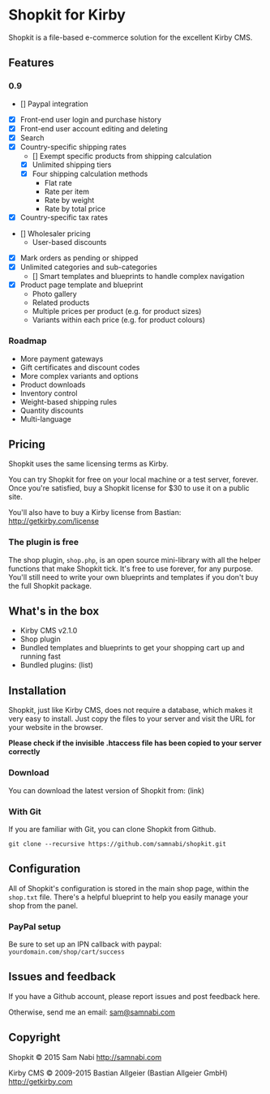 # Shopkit for Kirby

Shopkit is a file-based e-commerce solution for the excellent Kirby CMS.

## Features

### 0.9

- [] Paypal integration
- [X] Front-end user login and purchase history
- [X] Front-end user account editing and deleting
- [X] Search
- [X] Country-specific shipping rates
    - [] Exempt specific products from shipping calculation
    - [X] Unlimited shipping tiers
    - [X] Four shipping calculation methods
        - Flat rate
        - Rate per item
        - Rate by weight
        - Rate by total price
- [X] Country-specific tax rates
- [] Wholesaler pricing
    - User-based discounts
- [X] Mark orders as pending or shipped
- [X] Unlimited categories and sub-categories
    - [] Smart templates and blueprints to handle complex navigation
- [X] Product page template and blueprint
    - Photo gallery
    - Related products
    - Multiple prices per product (e.g. for product sizes)
    - Variants within each price (e.g. for product colours)

### Roadmap

- More payment gateways
- Gift certificates and discount codes
- More complex variants and options
- Product downloads
- Inventory control
- Weight-based shipping rules
- Quantity discounts
- Multi-language

## Pricing

Shopkit uses the same licensing terms as Kirby.

You can try Shopkit for free on your local machine or a test server, forever. Once you're satisfied, buy a Shopkit license for $30 to use it on a public site.

You'll also have to buy a Kirby license from Bastian: <http://getkirby.com/license>

### The plugin is free

The shop plugin, `shop.php`, is an open source mini-library with all the helper functions that make Shopkit tick. It's free to use forever, for any purpose. You'll still need to write your own blueprints and templates if you don't buy the full Shopkit package.

## What's in the box

- Kirby CMS v2.1.0
- Shop plugin
- Bundled templates and blueprints to get your shopping cart up and running fast
- Bundled plugins: (list)

## Installation

Shopkit, just like Kirby CMS, does not require a database, which makes it very easy to install. Just copy the files to your server and visit the URL for your website in the browser.

**Please check if the invisible .htaccess file has been copied to your server correctly**

### Download

You can download the latest version of Shopkit from: (link)

### With Git

If you are familiar with Git, you can clone Shopkit from Github.

    git clone --recursive https://github.com/samnabi/shopkit.git

## Configuration

All of Shopkit's configuration is stored in the main shop page, within the `shop.txt` file. There's a helpful blueprint to help you easily manage your shop from the panel.

### PayPal setup

Be sure to set up an IPN callback with paypal: `yourdomain.com/shop/cart/success`

## Issues and feedback

If you have a Github account, please report issues and post feedback here.

Otherwise, send me an email: <sam@samnabi.com>

## Copyright

Shopkit © 2015 Sam Nabi <http://samnabi.com>

Kirby CMS © 2009-2015 Bastian Allgeier (Bastian Allgeier GmbH) <http://getkirby.com>